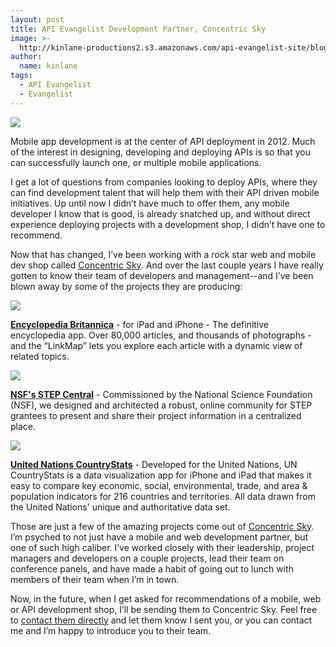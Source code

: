 ```yaml
---
layout: post
title: API Evangelist Development Partner, Concentric Sky
image: >-
  http://kinlane-productions2.s3.amazonaws.com/api-evangelist-site/blog/Concentric-Sky-Black-White.png
author:
  name: kinlane
tags:
  - API Evangelist
  - Evangelist
---
```

[![](https://s3.amazonaws.com/kinlane-productions2/concentric-sky/Concentric-Sky-Black-White.png)](http://concentricsky.com/ "Concentric Sky")

Mobile app development is at the center of API deployment in 2012. Much of the interest in designing, developing and deploying APIs is so that you can successfully launch one, or multiple mobile applications.

I get a lot of questions from companies looking to deploy APIs, where they can find development talent that will help them with their API driven mobile initiatives. Up until now I didn’t have much to offer them, any mobile developer I know that is good, is already snatched up, and without direct experience deploying projects with a development shop, I didn’t have one to recommend.

Now that has changed, I’ve been working with a rock star web and mobile dev shop called [Concentric Sky](http://concentricsky.com/). And over the last couple years I have really gotten to know their team of developers and management--and I’ve been blown away by some of the projects they are producing:

[![](https://s3.amazonaws.com/kinlane-productions2/concentric-sky/Concentric-Sky-Encyclopaedia-Britannica-App.png)](http://concentricsky.com/work/encyclopaedia-britannica-app)

**[Encyclopedia Britannica](http://concentricsky.com/work/encyclopaedia-britannica-app)** - for iPad and iPhone - The definitive encyclopedia app. Over 80,000 articles, and thousands of photographs - and the “LinkMap” lets you explore each article with a dynamic view of related topics.

[![](https://s3.amazonaws.com/kinlane-productions2/concentric-sky/Concentric-Sky-NSF-STEP-Central.png)](http://concentricsky.com/work/national-science-foundation-stepcentral)

**[NSF's STEP Central](http://concentricsky.com/work/national-science-foundation-stepcentral)** - Commissioned by the National Science Foundation (NSF), we designed and architected a robust, online community for STEP grantees to present and share their project information in a centralized place.

[![](https://s3.amazonaws.com/kinlane-productions2/concentric-sky/Concentric-Sky-United-Nations-Country-Stats.png)](http://concentricsky.com/work/united-nations-countrystats)

**[United Nations CountryStats](http://concentricsky.com/work/united-nations-countrystats)** - Developed for the United Nations, UN CountryStats is a data visualization app for iPhone and iPad that makes it easy to compare key economic, social, environmental, trade, and area & population indicators for 216 countries and territories. All data drawn from the United Nations' unique and authoritative data set.

Those are just a few of the amazing projects come out of [Concentric Sky](http://concentricsky.com/). I’m psyched to not just have a mobile and web development partner, but one of such high caliber. I’ve worked closely with their leadership, project managers and developers on a couple projects, lead their team on conference panels, and have made a habit of going out to lunch with members of their team when I’m in town.  

Now, in the future, when I get asked for recommendations of a mobile, web or API development shop, I’ll be sending them to Concentric Sky. Feel free to [contact them directly](http://concentricsky.com/contact) and let them know I sent you, or you can contact me and I’m happy to introduce you to their team.